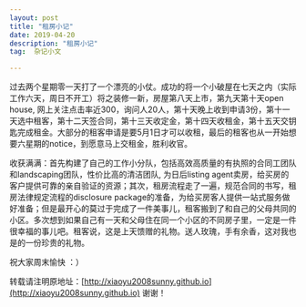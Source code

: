 ```yaml
---
layout: post
title: "租房小记"
date: 2019-04-20 
description: "租房小记"
tag:  杂记小文 

---   
```


过去两个星期零一天打了一个漂亮的小仗。成功的将一个小破屋在七天之内（实际工作六天，周日不开工）将之装修一新，房屋第八天上市，第九天第十天open house, 网上关注点击率近300，询问人20人，第十天晚上收到申请3份，第十一天选中租客，第十二天签合同，第十三天收定金，第十四天收租金，第十五天交钥匙完成租金。大部分的租客申请是要5月1日才可以收租，最后的租客也从一开始想要六星期的notice，到愿意马上交租金，胜利收官。

收获满满：首先构建了自己的工作小分队，包括高效高质量的有执照的合同工团队和landscaping团队，性价比高的清洁团队, 为日后listing agent卖房，给买房的客户提供可靠的亲自验证的资源；其次，租房流程走了一遍，规范合同的书写，租房法律规定流程的disclosure package的准备，为给买房客人提供一站式服务做好准备；但是最开心的莫过于完成了一件美事儿，租客搬到了和自己的父母共同的小区。多次想到如果自己有一天和父母住在同一个小区的不同房子里，一定是一件很幸福的事儿吧。租客说，这是上天馈赠的礼物。送人玫瑰，手有余香，这对我也是的一份珍贵的礼物。

祝大家周末愉快 ：）



转载请注明原地址：[http://xiaoyu2008sunny.github.io](http://xiaoyu2008sunny.github.io) 谢谢！

